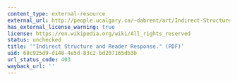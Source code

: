 ```yaml
---
content_type: external-resource
external_url: http://people.ucalgary.ca/~dabrent/art/Indirect-Structure-and-Reader-Response.pdf
has_external_license_warning: true
license: https://en.wikipedia.org/wiki/All_rights_reserved
status: unchecked
title: '"Indirect Structure and Reader Response." (PDF)'
uid: 68c925d9-d148-4e5d-83c2-bd207165db3b
url_status_code: 403
wayback_url: ''
---
```

